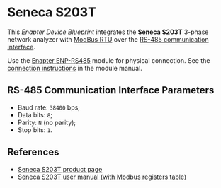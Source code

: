 # Seneca S203T

This _Enapter Device Blueprint_ integrates the **Seneca S203T** 3-phase network analyzer with [ModBus RTU](https://developers.enapter.com/docs/reference/ucm/modbus) over the [RS-485 communication interface](https://developers.enapter.com/docs/reference/ucm/rs485).

Use the [Enapter ENP-RS485](https://handbook.enapter.com/modules/ENP-RS485/ENP-RS485.html) module for physical connection. See the [connection instructions](https://handbook.enapter.com/modules/ENP-RS485/ENP-RS485.html#connection-example) in the module manual.

## RS-485 Communication Interface Parameters

- Baud rate: `38400` bps;
- Data bits: `8`;
- Parity: `N` (no parity);
- Stop bits: `1`.

## References

- [Seneca S203T product page](https://www.seneca.it/en/linee-di-prodotto/strumentazione-da-quadro-e-di-misura/analizzatori-di-rete-modbus-serie-s203/s203t/)
- [Seneca S203T user manual (with Modbus registers table)](https://www.seneca.it/media/2643/mi002662-e.pdf)
